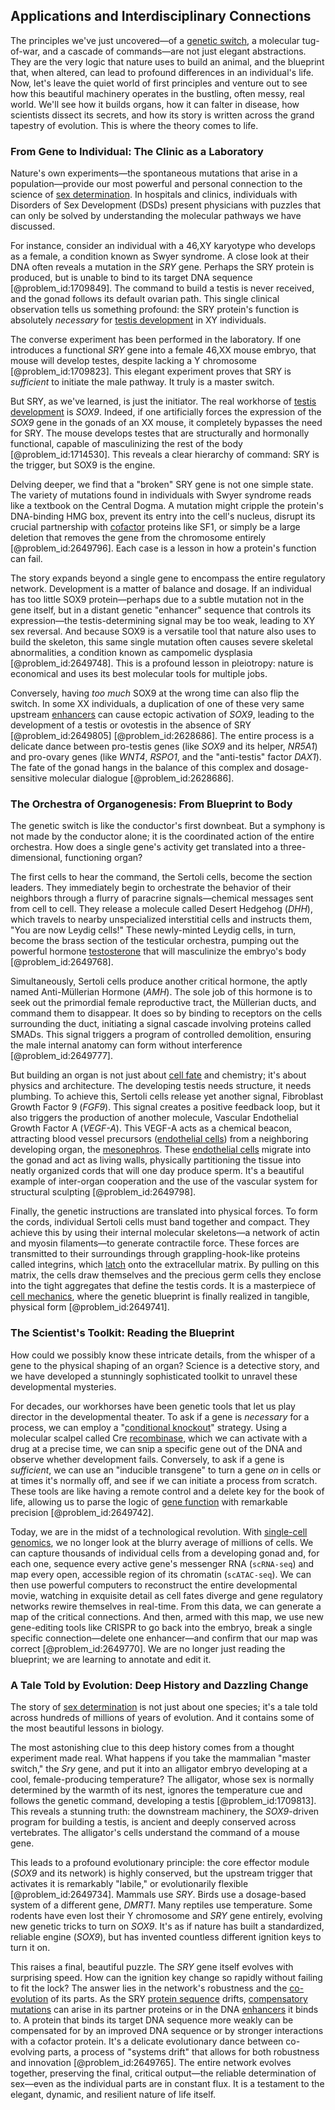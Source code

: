 ## Applications and Interdisciplinary Connections

The principles we've just uncovered—of a [genetic switch](@article_id:269791), a molecular tug-of-war, and a cascade of commands—are not just elegant abstractions. They are the very logic that nature uses to build an animal, and the blueprint that, when altered, can lead to profound differences in an individual's life. Now, let's leave the quiet world of first principles and venture out to see how this beautiful machinery operates in the bustling, often messy, real world. We'll see how it builds organs, how it can falter in disease, how scientists dissect its secrets, and how its story is written across the grand tapestry of evolution. This is where the theory comes to life.

### From Gene to Individual: The Clinic as a Laboratory

Nature's own experiments—the spontaneous mutations that arise in a population—provide our most powerful and personal connection to the science of [sex determination](@article_id:147830). In hospitals and clinics, individuals with Disorders of Sex Development (DSDs) present physicians with puzzles that can only be solved by understanding the molecular pathways we have discussed.

For instance, consider an individual with a 46,XY karyotype who develops as a female, a condition known as Swyer syndrome. A close look at their DNA often reveals a mutation in the *SRY* gene. Perhaps the SRY protein is produced, but is unable to bind to its target DNA sequence [@problem_id:1709849]. The command to build a testis is never received, and the gonad follows its default ovarian path. This single clinical observation tells us something profound: the SRY protein's function is absolutely *necessary* for [testis development](@article_id:267353) in XY individuals.

The converse experiment has been performed in the laboratory. If one introduces a functional *SRY* gene into a female 46,XX mouse embryo, that mouse will develop testes, despite lacking a Y chromosome [@problem_id:1709823]. This elegant experiment proves that SRY is *sufficient* to initiate the male pathway. It truly is a master switch.

But SRY, as we've learned, is just the initiator. The real workhorse of [testis development](@article_id:267353) is *SOX9*. Indeed, if one artificially forces the expression of the *SOX9* gene in the gonads of an XX mouse, it completely bypasses the need for SRY. The mouse develops testes that are structurally and hormonally functional, capable of masculinizing the rest of the body [@problem_id:1714530]. This reveals a clear hierarchy of command: SRY is the trigger, but SOX9 is the engine.

Delving deeper, we find that a "broken" SRY gene is not one simple state. The variety of mutations found in individuals with Swyer syndrome reads like a textbook on the Central Dogma. A mutation might cripple the protein's DNA-binding HMG box, prevent its entry into the cell's nucleus, disrupt its crucial partnership with [cofactor](@article_id:199730) proteins like SF1, or simply be a large deletion that removes the gene from the chromosome entirely [@problem_id:2649796]. Each case is a lesson in how a protein's function can fail.

The story expands beyond a single gene to encompass the entire regulatory network. Development is a matter of balance and dosage. If an individual has too little SOX9 protein—perhaps due to a subtle mutation not in the gene itself, but in a distant genetic "enhancer" sequence that controls its expression—the testis-determining signal may be too weak, leading to XY sex reversal. And because SOX9 is a versatile tool that nature also uses to build the skeleton, this same single mutation often causes severe skeletal abnormalities, a condition known as campomelic dysplasia [@problem_id:2649748]. This is a profound lesson in pleiotropy: nature is economical and uses its best molecular tools for multiple jobs.

Conversely, having *too much* SOX9 at the wrong time can also flip the switch. In some XX individuals, a duplication of one of these very same upstream [enhancers](@article_id:139705) can cause ectopic activation of *SOX9*, leading to the development of a testis or ovotestis in the absence of SRY [@problem_id:2649805] [@problem_id:2628686]. The entire process is a delicate dance between pro-testis genes (like *SOX9* and its helper, *NR5A1*) and pro-ovary genes (like *WNT4*, *RSPO1*, and the "anti-testis" factor *DAX1*). The fate of the gonad hangs in the balance of this complex and dosage-sensitive molecular dialogue [@problem_id:2628686].

### The Orchestra of Organogenesis: From Blueprint to Body

The genetic switch is like the conductor's first downbeat. But a symphony is not made by the conductor alone; it is the coordinated action of the entire orchestra. How does a single gene's activity get translated into a three-dimensional, functioning organ?

The first cells to hear the command, the Sertoli cells, become the section leaders. They immediately begin to orchestrate the behavior of their neighbors through a flurry of paracrine signals—chemical messages sent from cell to cell. They release a molecule called Desert Hedgehog (*DHH*), which travels to nearby unspecialized interstitial cells and instructs them, "You are now Leydig cells!" These newly-minted Leydig cells, in turn, become the brass section of the testicular orchestra, pumping out the powerful hormone [testosterone](@article_id:152053) that will masculinize the embryo's body [@problem_id:2649768].

Simultaneously, Sertoli cells produce another critical hormone, the aptly named Anti-Müllerian Hormone (*AMH*). The sole job of this hormone is to seek out the primordial female reproductive tract, the Müllerian ducts, and command them to disappear. It does so by binding to receptors on the cells surrounding the duct, initiating a signal cascade involving proteins called SMADs. This signal triggers a program of controlled demolition, ensuring the male internal anatomy can form without interference [@problem_id:2649777].

But building an organ is not just about [cell fate](@article_id:267634) and chemistry; it's about physics and architecture. The developing testis needs structure, it needs plumbing. To achieve this, Sertoli cells release yet another signal, Fibroblast Growth Factor 9 (*FGF9*). This signal creates a positive feedback loop, but it also triggers the production of another molecule, Vascular Endothelial Growth Factor A (*VEGF-A*). This VEGF-A acts as a chemical beacon, attracting blood vessel precursors ([endothelial cells](@article_id:262390)) from a neighboring developing organ, the [mesonephros](@article_id:262839). These [endothelial cells](@article_id:262390) migrate into the gonad and act as living walls, physically partitioning the tissue into neatly organized cords that will one day produce sperm. It's a beautiful example of inter-organ cooperation and the use of the vascular system for structural sculpting [@problem_id:2649798].

Finally, the genetic instructions are translated into physical forces. To form the cords, individual Sertoli cells must band together and compact. They achieve this by using their internal molecular skeletons—a network of actin and myosin filaments—to generate contractile force. These forces are transmitted to their surroundings through grappling-hook-like proteins called integrins, which [latch](@article_id:167113) onto the extracellular matrix. By pulling on this matrix, the cells draw themselves and the precious germ cells they enclose into the tight aggregates that define the testis cords. It is a masterpiece of [cell mechanics](@article_id:175698), where the genetic blueprint is finally realized in tangible, physical form [@problem_id:2649741].

### The Scientist's Toolkit: Reading the Blueprint

How could we possibly know these intricate details, from the whisper of a gene to the physical shaping of an organ? Science is a detective story, and we have developed a stunningly sophisticated toolkit to unravel these developmental mysteries.

For decades, our workhorses have been genetic tools that let us play director in the developmental theater. To ask if a gene is *necessary* for a process, we can employ a "[conditional knockout](@article_id:169466)" strategy. Using a molecular scalpel called Cre [recombinase](@article_id:192147), which we can activate with a drug at a precise time, we can snip a specific gene out of the DNA and observe whether development fails. Conversely, to ask if a gene is *sufficient*, we can use an "inducible transgene" to turn a gene *on* in cells or at times it's normally off, and see if we can initiate a process from scratch. These tools are like having a remote control and a delete key for the book of life, allowing us to parse the logic of [gene function](@article_id:273551) with remarkable precision [@problem_id:2649742].

Today, we are in the midst of a technological revolution. With [single-cell genomics](@article_id:274377), we no longer look at the blurry average of millions of cells. We can capture thousands of individual cells from a developing gonad and, for each one, sequence every active gene's messenger RNA (`scRNA-seq`) and map every open, accessible region of its chromatin (`scATAC-seq`). We can then use powerful computers to reconstruct the entire developmental movie, watching in exquisite detail as cell fates diverge and gene regulatory networks rewire themselves in real-time. From this data, we can generate a map of the critical connections. And then, armed with this map, we use new gene-editing tools like CRISPR to go back into the embryo, break a single specific connection—delete one enhancer—and confirm that our map was correct [@problem_id:2649770]. We are no longer just reading the blueprint; we are learning to annotate and edit it.

### A Tale Told by Evolution: Deep History and Dazzling Change

The story of [sex determination](@article_id:147830) is not just about one species; it's a tale told across hundreds of millions of years of evolution. And it contains some of the most beautiful lessons in biology.

The most astonishing clue to this deep history comes from a thought experiment made real. What happens if you take the mammalian "master switch," the *Sry* gene, and put it into an alligator embryo developing at a cool, female-producing temperature? The alligator, whose sex is normally determined by the warmth of its nest, ignores the temperature cue and follows the genetic command, developing a testis [@problem_id:1709813]. This reveals a stunning truth: the downstream machinery, the *SOX9*-driven program for building a testis, is ancient and deeply conserved across vertebrates. The alligator's cells understand the command of a mouse gene.

This leads to a profound evolutionary principle: the core effector module (*SOX9* and its network) is highly conserved, but the upstream trigger that activates it is remarkably "labile," or evolutionarily flexible [@problem_id:2649734]. Mammals use *SRY*. Birds use a dosage-based system of a different gene, *DMRT1*. Many reptiles use temperature. Some rodents have even lost their Y chromosome and *SRY* gene entirely, evolving new genetic tricks to turn on *SOX9*. It's as if nature has built a standardized, reliable engine (*SOX9*), but has invented countless different ignition keys to turn it on.

This raises a final, beautiful puzzle. The *SRY* gene itself evolves with surprising speed. How can the ignition key change so rapidly without failing to fit the lock? The answer lies in the network's robustness and the [co-evolution](@article_id:151421) of its parts. As the SRY [protein sequence](@article_id:184500) drifts, [compensatory mutations](@article_id:153883) can arise in its partner proteins or in the DNA [enhancers](@article_id:139705) it binds to. A protein that binds its target DNA sequence more weakly can be compensated for by an improved DNA sequence or by stronger interactions with a cofactor protein. It's a delicate evolutionary dance between co-evolving parts, a process of "systems drift" that allows for both robustness and innovation [@problem_id:2649765]. The entire network evolves together, preserving the final, critical output—the reliable determination of sex—even as the individual parts are in constant flux. It is a testament to the elegant, dynamic, and resilient nature of life itself.